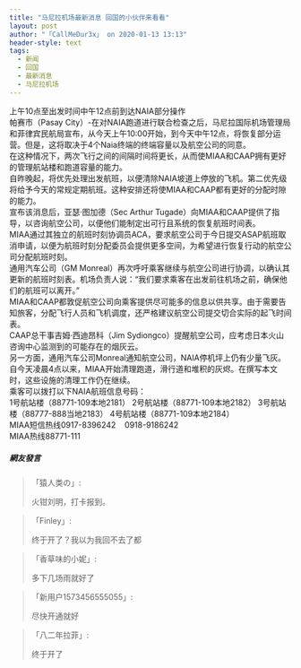 ```yaml
---
title: "马尼拉机场最新消息 回国的小伙伴来看看"
layout: post
author: "「CallMeDur3x」 on 2020-01-13 13:13"
header-style: text
tags:
  - 新闻
  - 回国
  - 最新消息
  - 马尼拉机场
---
```


上午10点至出发时间中午12点前到达NAIA部分操作
<br>
帕赛市（Pasay City）-在对NAIA跑道进行联合检查之后，马尼拉国际机场管理局和菲律宾民航局宣布，从今天上午10:00开始，到今天中午12点，将恢复部分运营。但是，这将取决于4个Naia终端的终端容量以及航空公司的同意。
<br>
在这种情况下，两次飞行之间的间隔时间将更长，从而使MIAA和CAAP拥有更好的管理航站楼和跑道容量的能力。
<br>
自昨晚起，将优先处理出发航班，以便清除NAIA坡道上停放的飞机。第二优先级将给予今天的常规定期航班。这种安排还将使MIAA和CAAP都有更好的分配时隙的能力。
<br>
宣布该消息后，亚瑟·图加德（Sec Arthur Tugade）向MIAA和CAAP提供了指导，以咨询航空公司，以便他们能制定出可行且系统的恢复航班时间表。
<br>
MIAA通过其独立的航班时刻协调员ACA，要求航空公司于今日提交ASAP航班取消申请，以便为航班时刻分配委员会提供更多空间，为希望进行恢复行动的航空公司分配航班时刻。
<br>
通用汽车公司（GM Monreal）再次呼吁乘客继续与航空公司进行协调，以确认其更新的航班时刻表。机场负责人说：“我们要求乘客在出发前往机场之前，确保他们的航班可以离开。”
<br>
MIAA和CAAP都敦促航空公司向乘客提供尽可能多的信息以供共享。由于需要告知旅客，分配飞行人员和飞机调度，还严格建议航空公司提交切合实际的起飞时间表。
<br>
CAAP总干事吉姆·西迪昂科（Jim Sydiongco）提醒航空公司，应考虑日本火山咨询中心监测到的可能存在的烟灰云。
<br>
另一方面，通用汽车公司Monreal通知航空公司，NAIA停机坪上仍有少量飞灰。
<br>
自今天凌晨4点以来，MIAA开始清理跑道，滑行道和堆积的灰烬。在撰写本文时，这些设施的清理工作仍在继续。
<br>
乘客可以拨打以下NAIA航班信息号码：
<br>
1号航站楼（88771-109本地2181）
2号航站楼（88771-109本地2182）
3号航站楼（88777-888当地2183）
4号航站楼（88771-109本地2184）
<br>
MIAA短信热线0917-8396242
&nbsp; &nbsp;0918-9186242
<br>
MIAA热线88771-111
<input type="hidden" value="菲乐园提供"><br>

##### 網友發言 
> 「猿人类の」:
> <p>火钳刘明，打卡报到。</p>

> 「Finley」:
> <p>终于开了？我以为我回不去了都</p>

> 「香草味的小妮」:
> <p>多下几场雨就好了</p>

> 「新用户1573456555055」:
> <p>尽快开通就好</p>

> 「八二年拉菲」:
> <p>终于开了</p>


